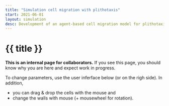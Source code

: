 ```yaml
---
title: "Simulation cell migration with plithotaxis"
start: 2021-06-01
layout: simulation
desc: Development of an agent-based cell migration model for plithotaxis.
---
```


# {{ title }}

**This is an internal page for collaborators.** 
If you see this page, you should know why you are here and expect work in progress.

To change parameters, use the user inferface below (or on the righ side). 
In addition, 
- you can drag & drop the cells with the mouse and
- change the walls with mouse (+ mousewheel for rotation).

<div class="grid md:grid-cols-3 gap-4 grid-cols-2 mx-auto">

<div id="sim_div" class="col-span-2">
</div>
<div id="tp_container" class="col-span-1">
</div>
</div>

<div>

<script async defer>
        /* 
            units: µm | min | .
        */


        let sim_cm = function (p) {

            let parent = document.getElementById('sim_div');

            const darkMode = true;

            let p_def = {
                confinement: 0.65,
                N: 80,
                r: 5.0,
                r_h: 50,
                run_speed: 1.2,
                tumble_speed: 0.5,
                cil_speed: 0.4,
                cluster_speed: 0.8,
                run_dur: 30.0,
                tumble_dur: 6.0,
                rotation_dur: 2.0,
                cil_dur: 5.0,
                cil_init_dur: 1.0,
                cil_spread: 30.0,
                new_adh_dur: 3.0,
                break_adh_dur: 25.0,
                adh_stiffness: 0.1,
                plitho_dur: 5,
                plitho_min_dur: 2,
                plitho_max_dur: 50,
                plitho_align: 200,
                plitho_spread: 15,
                chemo: 0.0,
                soft_rep: 1.2,
                wall_rep: 0.2,
                diff_coef: 0.02,
                n_substeps: 10,
                show_forces: 1,
                speed_factor: 0.5,
                zoom: 1.0,
                w: 300,
                h: 300 * 3/4,
                mu: 2
            };

            let p_mod = {
                env1: {
                    attack: 1.,
                    release: 1.,
                    target: "none",
                    scale: 0.0,
                    val: 0.0,
                },
                random1: {
                    target: "none",
                    scale: 0.0,
                },

                random_seed: true,
                random_walls: false,
                restart: function () { init() }
            };


            let p1 = { ...p_def };
            let p2 = { ...p_def };
            // global (constant) parameters 
            // internal width/height of the scene
            const aspect = p_def.w / p_def.h;

            const pv = p5.Vector;
            const game_mode = 1;

            let cells = [], walls = [], cnts, grads;


            function init_gui() {

                const pane = new Tweakpane.Pane({title: "Parameters", 
                    container: document.getElementById('tp_container')});

                const gui_general = pane.addFolder({title: "General",  expanded: true});                
                //const gui_domain = pane.addFolder({title: "Domain",  expanded: false});          
                const gui_cell = pane.addFolder({title: "Cell",  expanded: false});          
                const gui_run_tumble = pane.addFolder({title: "Run & tumble",  expanded: false});          
                const gui_adh = pane.addFolder({title: "Adhesive bonds",  expanded: false});          
                const gui_cil = pane.addFolder({title: "CIL",  expanded: false});     
                const gui_clu = pane.addFolder({title: "Cluster",  expanded: false});
                const gui_mod = pane.addFolder({title: "Modulation",  expanded: false});

                var sl_N = gui_general.addInput(p_def, 'N', {label: "#cells [needs restart]", min:5, max:200, step:5});
                gui_general.addInput(p_def, 'speed_factor', {label:'simulation speed [h/real sec]', min:0.0, max:2, step:0.01});
                const btn_r = gui_general.addButton({title: "Restart sim"});
                gui_general.addInput(p_mod, 'random_seed');
                gui_general.addInput(p_mod, 'random_walls');

                btn_r.on('click', () => { init(); });


                //sl_w = gui_domain.add(p_def, 'w', 50, 800, 10).name('Screen w [µm]');
                //sl_h = gui_domain.add(p_def, 'h', 50, 800, 10).name('Screen h [µm]');

                //sl_r = gui_cell.add(p_def, 'r', 1.0, 40.0, 0.1).name('R [µm]');
                //sl_rh = gui_cell.add(p_def, 'r_h', 0.0, 100.0, 1.0).name('R hard [% R]');
                const sl_rh = gui_cell.addInput(p_def, 'soft_rep', {label:"Soft repulsion [rel]", min:0.0, max:5.0, step:0.1});

                gui_run_tumble.addInput(p_def, 'run_dur', {label:'Run duration [min]',min:0.0, max:60, step:1});
                gui_run_tumble.addInput(p_def, 'run_speed', {label:'Running speed [µm/min]',min:0.0, max:5, step:0.1});
                gui_run_tumble.addInput(p_def, 'tumble_dur', {label:'Tumble duration [min]',min:0.0, max:60, step:1});
                gui_run_tumble.addInput(p_def, 'tumble_speed', {label:'Tumble speed [µm/min]',min:0.0, max:5, step:0.1});
                gui_run_tumble.addInput(p_def, 'rotation_dur', {label:'Rotate duration [min]',min:0.0, max:30, step:0.1});


                gui_adh.addInput(p_def, 'new_adh_dur', {label:'Avg duration of new bonds [min]', min:0.0, max:30, step:1.0});
                gui_adh.addInput(p_def, 'break_adh_dur', {label:'Avg duration before breaking [min]',min:0.0, max:30, step:1.0});
                gui_adh.addInput(p_def, 'adh_stiffness', {label:'Stiffness of adhesive bonds [?]',min:0.0, max:0.5, step:0.01});

                gui_cil.addInput(p_def, 'cil_dur', {label:'CIL duration [min]',min:0.0, max:60, step:1.0});
                gui_cil.addInput(p_def, 'cil_init_dur', {label:'duration of initiation of CIL [min]',min:0.0, max:12, step:1.0});
                gui_cil.addInput(p_def, 'cil_speed', {label:'speed of cells during CIL [µm/min]',min:0.0, max:5, step:0.1});
                gui_cil.addInput(p_def, 'cil_spread', {label:'spread of post-CIL direction [deg]',min:0.0, max:180, step:1.0});

                gui_clu.addInput(p_def, 'plitho_dur', {label:'base period of repolarisation [min]',min:0, max:60, step:1.0});
                gui_clu.addInput(p_def, 'cluster_speed', {label:'speed of cells in a cluster [µm/min]',min:0.0, max:5, step:0.1});
                gui_clu.addInput(p_def, 'plitho_min_dur', {label:'min time before repolarisation [min]',min:0, max:60, step:1.0});
                gui_clu.addInput(p_def, 'plitho_max_dur', {label:'max time before repolarisation [min]',min:0, max:60, step:1.0});
                gui_clu.addInput(p_def, 'plitho_align', {label:'impact of alignment on repolarisation [?]',min:0, max:500, step:1.0});
                gui_clu.addInput(p_def, 'plitho_spread', {label:'spread of new directions [deg]',min:0, max:60, step:1.0});

/*
                var gui_env1 = gui_mod.addFolder("Envelope (time)");
                gui_env1.add(p_mod.env1, 'attack', 0, 10, 0.1).name("Increase [1/h]");
                gui_env1.add(p_mod.env1, 'release', 0, 10, 0.1).name("Decrease [1/h]");
                gui_env1.add(p_mod.env1, 'target', { Adhesion: "adhesion", }).name("Target");
                gui_env1.add(p_mod.env1, 'scale', -2.0, 2.0, 0.1).name("Scale [rel]");


                var gui_random1 = gui_mod.addFolder("Randomise (per cell)");
                var r1_t = gui_random1.add(p_mod.random1, 'target', { Radius: "r", }).name("Target");
                var r1_s = gui_random1.add(p_mod.random1, 'scale', 0.0, 200.0, 1.0).name("Scale [%]");

*/

            }


            // model parameters
            const D = 0.2;

            class Cell {
                constructor(t) {
                    const alpha = p.random(0, 2 * p.PI);
                    this.pol = p.createVector(p.sin(alpha), p.cos(alpha));
                    this.f = p.createVector(0.0, 0.0);
                    this.r_h = 10;  // in mu meter
                    this.r_s = 20;  // in mu meter
                    this.rand = p.random(0, 1);
                    this.type = t;
                    this.mode = 0;
                    this.pos = p.createVector(p.random(0, p_def.w / 2), p.random(p_def.h / 4, 3 * p_def.h / 4));
                    this.col = { r: 80, g: 150, b: 50 };
                }
                draw() {
                    p.noStroke();
                    p.fill(this.col.r, this.col.g, this.col.b, 80);
                    p.circle(this.pos.x, this.pos.y, this.r_s * 2);


                    if (this.mode == 0) {
                        p.fill(this.col.r, this.col.g + 100, this.col.b);
                    }
                    else if (this.mode == 1) {
                        p.fill(this.col.r, this.col.g, this.col.b);
                    }
                    else if (this.mode == 2) {
                        p.fill(this.col.r + 100, this.col.g, this.col.b);
                    }
                    else {
                        p.fill(this.col.r, this.col.g, this.col.b + 100);
                    }
                    p.circle(this.pos.x, this.pos.y, this.r_h * 2);

                    // p.fill(this.col.r, this.col.g, this.col.b);
                    // p.circle(this.pos.x, this.pos.y, this.r_h*2);

                    p.stroke(50, 50, 50, 250);
                    p.line(this.pos.x, this.pos.y, this.pos.x + this.r_s * this.pol.x, this.pos.y + this.r_s * this.pol.y);
                    if (true) {
                        p.stroke(150, 0, 0, 120 * p_def.show_forces);
                        p.line(this.pos.x, this.pos.y, this.pos.x + this.r_s * this.f.x, this.pos.y + this.r_s * this.f.y);
                    }
                }
            }

            class Contacts {
                constructor(N) {
                    this.cnts = [];
                    for (let i = 0; i < N; ++i) {
                        this.cnts[i] = [];
                        for (let j = 0; j < N; ++j) {
                            this.cnts[i][j] = false;
                        }
                    }
                }

                addContact(i, j) {
                    this.cnts[i][j] = true;
                    this.cnts[j][i] = true;
                }

                removeContact(i, j) {
                    this.cnts[i][j] = false;
                    this.cnts[j][i] = false;
                }

                hasContact(i, j) {
                    return this.cnts[i][j];
                }


                draw(cells) {
                    p.stroke(200, 100, 0, 120 * p.map(p1.adh_stiffness, 0, p_def.adh_stiffness * 2, 0, 2));
                    for (let i = 0; i < cells.length; ++i) {
                        for (let j = 0; j < i; ++j) {
                            if (this.cnts[i][j]) {
                                p.line(cells[i].pos.x, cells[i].pos.y, cells[j].pos.x, cells[j].pos.y);
                            }
                        }
                    }
                }
            }


            let N = 100;
            let first_step = true;

            function init() {

                if (!p_mod.random_seed) {
                    p.randomSeed(0);
                }

                t = 0.0;
                p_mod.env1.val = 0.0;
                N = p_def.N;

                first_step = true
                switch (game_mode) {
                    default:
                        if (p_mod.random_walls || walls.length == 0) {
                            walls = [
                                { pos: p.createVector(p_def.w / 2, p_def.h / 3), normal: p.createVector(0.0, 1.0), l: p_def.w - 20 },
                                { pos: p.createVector(p_def.w / 2, 1 * p_def.h /2), normal: p.createVector(0.0, -1.0), l: p_def.w - 20 },
                                { pos: p.createVector(10, p_def.h / 2), normal: p.createVector(1.0, 0.0), l: p_def.h - 20 },
                                { pos: p.createVector(p_def.w - 10, p_def.h / 2), normal: p.createVector(-1.0, 0.0), l: p_def.h - 20 }]
                        }
                        grads = { pos: p.createVector(p_def.w - 10, 128 + ((p_def.h - 128) / 2)) };

                        cells.length = 0;
                        for (let i = 0; i < N; i++) {
                            cells.push(new Cell(0));
                        }

                        cells.length = 0;
                        const N2 = N; //round(N/2);
                        for (let i = 0; i < N2; i++) {
                            cells.push(new Cell(0));
                        }

                        for (let i = N2; i < N; i++) {
                            cells.push(new Cell(1));
                        }


                        for (let i = 0; i < cells.length; ++i) {
                            cells[i].r_s = p_def.r;
                            cells[i].r_h = cells[i].r_s * p_def.r_h / 100;
                        }
                }

                cnts = new Contacts(cells.length);
                cnts.addContact(0, 1);

            }

            p.setup = function () {
                const height_proposal = parent.clientHeight;
                const width_proposal = parent.clientWidth;
                const aspect_proposal = width_proposal / height_proposal;
                p.createCanvas(width_proposal, height_proposal * aspect_proposal / aspect);
                p.frameRate(25);
                init_gui();
                init();
            }

            let t = 0.0;

            const modeRun = 0;
            const modeTumble = 1;
            const modeCIL = 2;
            const modeCluster = 3;
            var dt;

            function expRand(rate) {
                return p.random() <= (1.0 - p.exp(-dt / rate));
            }


            function P(i) {
                return (game_mode == 0 || cells[i].type == 0) ? p1 : p2;
            }



            function timeStep() {


                Object.assign(p1, p_def);
                dt = p.min(p.deltaTime, 100) / 1000 * 60 * p_def.speed_factor / p1.n_substeps;

                // update envelope 1 
                const ea = 1 / p_mod.env1.attack;
                const er = 1 / p_mod.env1.release;
                p_mod.env1.val = p.max(0, p.min(ea * t, er * (100 / ea - t) + 100));


                for (let step = 0; step < p1.n_substeps; ++step) {

                    t = t + dt;

                    // remove contacts 
                    for (let i = 0; i < cells.length; ++i) {
                        for (let j = 0; j < i; ++j) {
                            if (expRand(p1.break_adh_dur)) {
                                cnts.removeContact(i, j);
                            }
                        }
                    }

                    // add contacts
                    for (let i = 0; i < cells.length; ++i) {
                        for (let j = 0; j < i; ++j) {
                            const Rij = cells[i].r_s + cells[j].r_s;
                            if (cells[i].type == cells[j].type && pv.dist(cells[i].pos, cells[j].pos) < Rij && expRand(P(i).new_adh_dur)) {
                                cnts.addContact(i, j);
                            }
                        }
                    }

                    // switch between modes
                    for (let i = 0; i < cells.length; ++i) {
                        let n_contacts = 0;
                        let j = 0;
                        for (let k = 0; k < cells.length; ++k) {
                            if (cnts.hasContact(i, k)) {
                                n_contacts += 1;
                                j = k;
                            }
                        }


                        let mi = cells[i].mode;
                        if ((mi == modeRun || mi == modeTumble) && n_contacts > 0 && expRand(p1.cil_init_dur)) {
                            if (n_contacts == 1) {
                                cells[i].mode = modeCIL;
                                cells[i].pol.normalize().mult(p1.cil_speed);
                            }
                            else {
                                cells[i].mode = modeCluster;
                                cells[i].pol.normalize().mult(p1.cluster_speed);
                            }
                        }
                        else if (mi == modeRun) {
                            if (expRand(p1.run_dur)) {
                                cells[i].mode = modeTumble;
                                cells[i].pol.normalize().mult(p1.tumble_speed);

                            }
                        } else if (mi == modeTumble) {
                            if (expRand(p1.tumble_dur)) {
                                cells[i].mode = modeRun;
                                cells[i].pol.normalize().mult(p1.run_speed);
                            }
                            else if (expRand(p1.rotation_dur)) {
                                cells[i].pol.x = p.sin(p.random(0, 2 * p.PI));
                                cells[i].pol.y = p.cos(p.random(0, 2 * p.PI));
                                cells[i].pol.normalize().mult(p1.run_speed);
                            }
                        }
                        else if (mi == modeCIL) {
                            if (n_contacts > 1) {
                                cells[i].mode = modeCluster;
                                cells[i].pol.normalize().mult(p1.cluster_speed);
                            }
                            else if (expRand(p1.cil_dur)) {
                                if (n_contacts >= 1) {
                                    cnts.removeContact(i, j);

                                    const xixj = pv.sub(cells[j].pos, cells[i].pos);
                                    cells[j].mode = modeRun;
                                    cells[j].pol.set(xixj);
                                    cells[j].pol.rotate(p1.cil_spread * p.random(-1, 1) * p.PI / 180);
                                    cells[j].pol.normalize().mult(p1.run_speed);

                                    cells[i].pol.set(xixj).mult(-1);
                                    cells[i].pol.rotate(p1.cil_spread * p.random(-1, 1) * p.PI / 180);
                                }
                                cells[i].mode = modeRun;
                                cells[i].pol.normalize().mult(p1.run_speed);
                            }
                        }
                        else if (mi == modeCluster) {
                            if (n_contacts == 0) {
                                cells[i].mode = modeRun;
                                cells[i].pol.normalize().mult(p1.run_speed);
                            }
                            else if (n_contacts == 1) {
                                cells[i].mode = modeCIL;
                                cells[i].pol.normalize().mult(p1.cil_speed);
                            }
                            else {
                                const s = cells[i].pol.mag();
                                let rate = P(i).plitho_dur;
                                if (s > 0) {
                                    rate += P(i).plitho_align / p1.mu * pv.dot(cells[i].pol, cells[i].f) / s;
                                }
                                rate = p.min(p1.plitho_max_dur, rate);
                                rate = p.max(p1.plitho_min_dur, rate);

                                if (expRand(rate)) {
                                    cells[i].pol.set(cells[i].f)
                                        .normalize()
                                        .mult(P(i).cluster_speed).rotate(p.PI * p.random(-1, 1) * P(i).plitho_spread);
                                }
                            }
                        }
                    }

                    // compute forces 
                    for (let i = 0; i < cells.length; ++i) {
                        cells[i].f.set(0.0, 0.0);

                        if (p1.chemo > 0) {
                            xica = pv.sub(grads.pos, cells[i].pos);
                            const angl = xica.angleBetween(cells[i].pol);
                            cells[i].pol.setHeading(cells[i].pol.heading() - dt / 100 * P(i).chemo * angl);
                        }
                    }

                    for (let i = 0; i < cells.length; ++i) {
                        cells[i].f.add(pv.mult(cells[i].pol, p1.mu));

                        for (let j = 0; j < i; ++j) {
                            const xixj = pv.sub(cells[j].pos, cells[i].pos);
                            if (cnts.hasContact(i, j)) {
                                cells[i].f.add(pv.mult(xixj, p1.adh_stiffness));
                                cells[j].f.sub(pv.mult(xixj, p1.adh_stiffness));
                            }

                            const d = pv.dist(cells[j].pos, cells[i].pos);
                            const Rij = cells[i].r_s + cells[j].r_s;
                            if (d < Rij && d > Rij / 10) {
                                cells[i].f.add(pv.mult(xixj, -P(i).soft_rep * (Rij - d) / d));
                                cells[j].f.sub(pv.mult(xixj, -P(j).soft_rep * (Rij - d) / d));
                            }
                        }

                        for (let iw = 0; iw < walls.length; ++iw) {
                            const wall = walls[iw];
                            const d = pv.dot(pv.sub(cells[i].pos, wall.pos), wall.normal);
                            if (d > 0 && p.abs(d) < cells[i].r_s && pv.dist(cells[i].pos, wall.pos) < wall.l / 2 + cells[i].r_h) {
                                cells[i].f.sub(pv.mult(wall.normal, (p.abs(d) - cells[i].r_s) * P(i).soft_rep));
                            }
                            if (d < 0 && p.abs(d) < cells[i].r_s && pv.dist(cells[i].pos, wall.pos) < wall.l / 2 + cells[i].r_h) {
                                cells[i].f.add(pv.mult(wall.normal, (p.abs(d) - cells[i].r_s) * P(i).soft_rep));
                            }
                        }
                    }


                    for (let i = 0; i < cells.length; ++i) {
                        // noise 
                        cells[i].pos.x += p.sqrt(dt) * p1.diff_coef * p.randomGaussian()
                        cells[i].pos.y += p.sqrt(dt) * p1.diff_coef * p.randomGaussian()

                        // add force
                        cells[i].pos.x += dt * cells[i].f.x / p1.mu;
                        cells[i].pos.y += dt * cells[i].f.y / p1.mu;
                    }

                    for (let i = 0; i < cells.length; ++i) {
                        for (let j = 0; j < i; ++j) {
                            const Rij = cells[i].r_h + cells[j].r_h;
                            const d = pv.dist(cells[i].pos, cells[j].pos) - Rij;
                            if (d < 0.0 && d != -Rij) {
                                const xixj = pv.sub(cells[i].pos, cells[j].pos);
                                xixj.mult(0.5 * d / (d + Rij));
                                cells[i].pos.sub(xixj);
                                cells[j].pos.add(xixj);
                            }
                        }

                        // fix constraints
                        for (let iw = 0; iw < walls.length; ++iw) {
                            const wall = walls[iw];
                            let d = pv.dot(pv.sub(cells[i].pos, wall.pos), wall.normal);

                            if (!first_step && game_mode == 1) {
                                if (d < cells[i].r_h) {
                                    cells[i].pos.sub(pv.mult(wall.normal, d - cells[i].r_h));
                                }
                                /*      
                            if( d > 0 && p.abs(d) < cells[i].r_h  && pv.dist(cells[i].pos, wall.pos) < wall.l/2 + cells[i].r_h) {
                                cells[i].pos.sub( pv.mult(wall.normal, p.abs(d) - cells[i].r_h) );
                            }
                            if( d < 0 && p.abs(d) < cells[i].r_h  && pv.dist(cells[i].pos, wall.pos) < wall.l/2 + cells[i].r_h) {
                                cells[i].pos.sub( pv.mult(wall.normal, p.abs(d) - cells[i].r_h) );
                                //cells[i].pos.add( pv.mult(wall.normal, p.abs(d) - cells[i].r_h) );
                            }
                            */
                            }
                            else {
                                d -= cells[i].r_h;
                                if (d < 0) {
                                    cells[i].pos.sub(pv.mult(wall.normal, d));
                                }
                            }
                        }
                    }
                }

                first_step = false;
            }

            let dragging = false; // Is the object being dragged?
            let dragWall = false;
            let dragIndex = -1;
            let offset;     // Mouseclick offset
            let lastMouse;  // Mouseclick last pos 
            let sX, sY;

            p.draw = function () {
                p.background(0);
                const aspect_adj = p.width / p.height;
                sX = p.width / p_def.w;
                sY = p.height / p_def.h * aspect_adj / aspect;
                p.scale(sX, sY);
                p.strokeWeight( 5/p.min(sX,sY) );
                p.noStroke();

                // draw grid  (the lines are 100 units apart!)
                for (let x = 10; x < p_def.w; x += 100) {
                    p.stroke(50);
                    p.line(x, 0, x, p_def.h);
                }

                for (let y = 10; y < p_def.h; y += 100) {
                    p.stroke(50);
                    p.line(0, y, p_def.w, y);
                }


                p.textSize(16/p.min(sX,sY));
                p.textAlign(p.RIGHT, p.BOTTOM);
                p.noStroke();
                p.fill(200);
                p.text("t = " + String((t/60).toFixed(2)) + "[h]", p_def.w - 20, p_def.h - 20);


                // p.text("env1 = " + String(p_mod.env1.val.toFixed(2)) + "[%]", p_def.w - 20, p_def.h - 40);

                for (let r = 0; r < 25; ++r) {
                    p.noStroke();
                    p.fill(255, 128, 0, 60.0 * ((game_mode == 2) ? 0.1 : p1.chemo));
                    p.circle(grads.pos.x, grads.pos.y, r * 30);
                }

                timeStep();


                // Adjust location if being dragged
                if (dragWall) {
                    if (dragging && dragIndex >= 0 && dragIndex < walls.length) {
                        walls[dragIndex].pos.x = p.mouseX / sX;
                        walls[dragIndex].pos.y = p.mouseY / sY;
                    }
                }
                else {
                    if (dragging && dragIndex >= 0 && dragIndex < cells.length) {
                        cells[dragIndex].pos.x = p.mouseX / sX;
                        cells[dragIndex].pos.y = p.mouseY / sY;
                    }
                }




                cnts.draw(cells);
                for (let i = 0; i < cells.length; ++i) {
                    cells[i].draw();
                }

                for (let i = 0; i < walls.length; i++) {
                    const w = walls[i];
                    const dx = 5 * w.normal.y * w.l / 2;
                    const dy = -5 * w.normal.x * w.l / 2;
                    if (darkMode)
                        p.stroke(200);
                    else
                        p.stroke(0);

                    p.line(w.pos.x - dx, w.pos.y - dy, w.pos.x + dx, w.pos.y + dy)
                }
            }


            p.mousePressed = function () {
                let dm = 2 * (p_def.w + p_def.h);
                let di;
                mouse = p.createVector(p.mouseX / sX, p.mouseY / sY);

                if (p.keyIsDown(p.CONTROL) || mouse.x < 0 || mouse.x > p_def.w || mouse.y < 0 || mouse.y > p_def.h) { return; };

                dragWall = false;
                dragIndex = -1;
                for (let k = 0; k < walls.length; ++k) {
                    const d = walls[k].normal.dot(mouse) - walls[k].normal.dot(walls[k].pos);
                    if (p.abs(d) < 10) {
                        dragIndex = k;
                    }
                }
                if (dragIndex >= 0 && dragIndex < walls.length) {
                    dragging = true;
                    dragWall = true;
                    return;
                }

                for (let i = 0; i < cells.length; ++i) {
                    di = mouse.dist(cells[i].pos);
                    if (di < dm) {
                        dragIndex = i;
                        dm = di;
                    }
                }

                if (dragIndex >= 0 && dragIndex < cells.length && dm <= cells[dragIndex].r_s) {
                    dragging = true;
                }
            }

            p.mouseWheel = function (event) {
                if (dragging) {
                    if (dragWall) {
                        if (dragIndex >= 0 && dragIndex < walls.length) {
                            walls[dragIndex].normal.rotate(event.delta / 1000);
                        }
                    }
                }
            }


            p.mouseReleased = function () {
                // Quit dragging
                dragWall = false;
                dragging = false;
            }


            p.windowResized = function () {
                const height_proposal = parent.clientHeight;
                const width_proposal = parent.clientWidth;
                const aspect_proposal = width_proposal / height_proposal;
                p.resizeCanvas(width_proposal, height_proposal * aspect_proposal / aspect);
            }

        }

        let sim_cm_p5 = new p5(sim_cm, 'sim_div');
    </script>